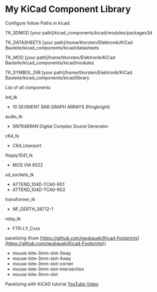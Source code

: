 # My KiCad Component Library

Configure follow Paths in kicad:

TK_3DMOD            [your path]/kicad_components/kicad/modules/packages3d

TK_DATASHEETS       [your path]/home/thorsten/Elektronik/KiCad Bauteile/kicad_components/kicad/datasheets

TK_MOD              [your path]/home/thorsten/Elektronik/KiCad Bauteile/kicad_components/kicad/modules

TK_SYMBOL_DIR       [your path]/home/thorsten/Elektronik/KiCad Bauteile/kicad_components/kicad/library

List of all components

led_tk

- 10 SEGMENT BAR GRAPH ARRAYS (Kingbright)

audio_tk

- SN76489AN Digital Complex Sound Generator

c64_tk

- C64_Userport

floppy1541_tk

- MOS VIA 6522

sd_sockets_tk

- ATTEND_104D-TCA0-R01
- ATTEND_104D-TCA0-R02

transformer_tk

- NF_GERTH_387.12-1

relay_tk

- FTR-LY_Cxxx

panelizing (from [https://github.com/neubauek/Kicad-Footprints](https://github.com/neubauek/Kicad-Footprints))

- mouse-bite-3mm-slot-3way
- mouse-bite-3mm-slot-4way
- mouse-bite-3mm-slot-corner
- mouse-bite-3mm-slot-intersection
- mouse-bite-3mm-slot

Panelizing with KiCAD tutorial [YouTube Video](https://www.youtube.com/watch?v=RfKCsGOrUSo&t=1481s)
